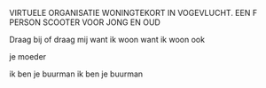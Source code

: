 VIRTUELE ORGANISATIE WONINGTEKORT IN VOGEVLUCHT. 
EEN F PERSON SCOOTER
VOOR JONG EN OUD

Draag bij
of draag mij
want ik woon
want ik woon ook

je moeder

ik ben je buurman
ik ben je buurman
